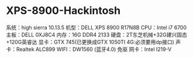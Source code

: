 # XPS-8900-Hackintosh
系统：high sierra 10.13.5 
机型：DELL XPS 8900 R17N8B 
CPU：Intel i7 6700 
主板：DELL 0XJ8C4 
内存：16G DDR4 2133 
硬盘：2T东芝机械+32G建兴固态+120G英睿达 
显卡：GTX 745(已更换成GTX 1050TI 4G:必须要用dp接口) 
声卡：Realtek ALC899 
WIFI：DW1560 (蓝牙4.0) 免驱 
网卡：Intel I219-V 
